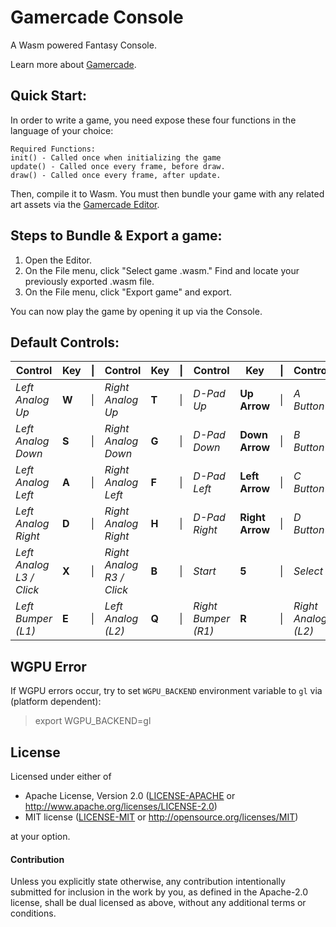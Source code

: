 # Gamercade Console

A Wasm powered Fantasy Console.

Learn more about [Gamercade](https://gamercade.io).

## Quick Start:

In order to write a game, you need expose these four functions in the language of your choice:

```
Required Functions:
init() - Called once when initializing the game
update() - Called once every frame, before draw.
draw() - Called once every frame, after update.
```

Then, compile it to Wasm. You must then bundle your game with any related art assets via the [Gamercade Editor](https://github.com/gamercade-io/gamercade_editor).

## Steps to Bundle & Export a game:

1. Open the Editor.
2. On the File menu, click "Select game .wasm." Find and locate your previously exported .wasm file.
3. On the File menu, click "Export game" and export.

You can now play the game by opening it up via the Console.

## Default Controls:

| **Control** | **Key** | &#124; | **Control** | **Key** | &#124; | **Control** | **Key** | &#124; | **Control** | **Key** | |
| --- | --- | --- | --- | --- | --- | --- | --- | --- | --- | --- | --- |
| _Left Analog Up_ | **W** | &#124; | _Right Analog Up_ | **T**| &#124; | _D-Pad Up_ | **Up Arrow** | &#124; | _A Button_ | **U** |
| _Left Analog Down_ | **S** | &#124; | _Right Analog Down_ | **G** | &#124; | _D-Pad Down_ | **Down Arrow** | &#124; | _B Button_ | **I** |
| _Left Analog Left_ | **A** | &#124; | _Right Analog Left_ | **F** | &#124; | _D-Pad Left_ | **Left Arrow** | &#124; | _C Button_ | **J** |
| _Left Analog Right_ | **D** | &#124; | _Right Analog Right_ | **H** | &#124; | _D-Pad Right_ | **Right Arrow** | &#124; | _D Button_ | **K** |
| _Left Analog L3 / Click_ | **X** | &#124; | _Right Analog R3 / Click_ | **B** | &#124;| _Start_ | **5** | &#124; | _Select_ | **6** |
| _Left Bumper (L1)_ | **E** | &#124; | _Left Analog (L2)_ | **Q** | &#124; | _Right Bumper (R1)_ | **R** | &#124; | _Right Analog (L2)_ | **Y** |

## WGPU Error

If WGPU errors occur, try to set `WGPU_BACKEND` environment variable to `gl` via (platform dependent):

> export WGPU_BACKEND=gl

## License

Licensed under either of

 * Apache License, Version 2.0 ([LICENSE-APACHE](LICENSE-APACHE) or http://www.apache.org/licenses/LICENSE-2.0)
 * MIT license ([LICENSE-MIT](LICENSE-MIT) or http://opensource.org/licenses/MIT)

at your option.

#### Contribution

Unless you explicitly state otherwise, any contribution intentionally submitted
for inclusion in the work by you, as defined in the Apache-2.0 license, shall be
dual licensed as above, without any additional terms or conditions.